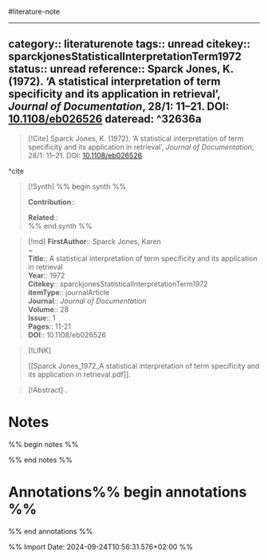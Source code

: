 #literature-note 

---
category:: literaturenote
tags:: unread
citekey:: sparckjonesStatisticalInterpretationTerm1972
status:: unread
reference:: Sparck Jones, K. (1972). ‘A statistical interpretation of term specificity and its application in retrieval’, _Journal of Documentation_, 28/1: 11–21. DOI: [10.1108/eb026526](https://doi.org/10.1108/eb026526)
dateread: ^32636a
---

> [!Cite]
> Sparck Jones, K. (1972). ‘A statistical interpretation of term specificity and its application in retrieval’, _Journal of Documentation_, 28/1: 11–21. DOI: [10.1108/eb026526](https://doi.org/10.1108/eb026526)

^cite

>[!Synth]
>%% begin synth %%
>
>**Contribution**:: 
>
>**Related**::  
>%% end synth %%

>[!md]
> **FirstAuthor**:: Sparck Jones, Karen  
~    
> **Title**:: A statistical interpretation of term specificity and its application in retrieval  
> **Year**:: 1972   
> **Citekey**:: sparckjonesStatisticalInterpretationTerm1972  
> **itemType**:: journalArticle  
> **Journal**:: *Journal of Documentation*  
> **Volume**:: 28  
> **Issue**:: 1   
> **Pages**:: 11-21  
> **DOI**:: 10.1108/eb026526    

> [!LINK] 
>
> [[Sparck Jones_1972_A statistical interpretation of term specificity and its application in retrieval.pdf]].

> [!Abstract]
>.
> 
# Notes

%% begin notes %%

%% end notes %%


# Annotations%% begin annotations %%


%% end annotations %%

%% Import Date: 2024-09-24T10:56:31.576+02:00 %%
